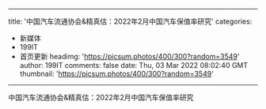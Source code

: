 
---
title: '中国汽车流通协会&精真估：2022年2月中国汽车保值率研究'
categories: 
 - 新媒体
 - 199IT
 - 首页更新
headimg: 'https://picsum.photos/400/300?random=3549'
author: 199IT
comments: false
date: Thu, 03 Mar 2022 08:02:40 GMT
thumbnail: 'https://picsum.photos/400/300?random=3549'
---

<div>   
中国汽车流通协会&精真估：2022年2月中国汽车保值率研究  
</div>
            